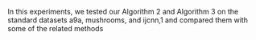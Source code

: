 In this experiments, we tested our Algorithm 2 and Algorithm 3 on the standard datasets a9a, mushrooms, and ijcnn,1 and compared them with some of the related methods
